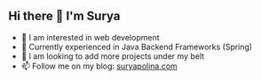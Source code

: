 ## Hi there 👋 I'm Surya
* 🌱 I am interested in web development
* 🔭 Currently experienced in Java Backend Frameworks (Spring)
* 🤔 I am looking to add more projects under my belt
* 📫 Follow me on my blog: [suryapolina.com](https://suryapolina.com)

<!--
**surpol/surpol** is a ✨ _special_ ✨ repository because its `README.md` (this file) appears on your GitHub profile.

Here are some ideas to get you started:

- 🔭 I’m currently working on ...
- 🌱 I’m currently learning ...
- 👯 I’m looking to collaborate on ...
- 🤔 I’m looking for help with ...
- 💬 Ask me about ...
- 📫 How to reach me: ...
- 😄 Pronouns: ...
- ⚡ Fun fact: ...
-->
